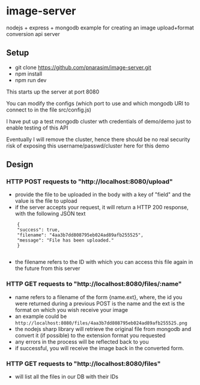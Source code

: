 # image-server
nodejs + express + mongodb example for creating an image upload+format conversion api server


## Setup
- git clone https://github.com/pnarasim/image-server.git 
- npm install
- npm run dev


This starts up the server at port 8080

You can modify the configs (which port to use and which mongodb URI to connect to in the file src/config.js)

I have put up a test mongodb cluster wth credentials of demo/demo just to enable testing of this API

Eventually I will remove the cluster, hence there should be no real security risk of exposing this username/passwd/cluster here for this demo


## Design
### HTTP POST requests to "http://localhost:8080/upload"
- provide the file to be uploaded in the body with a key of "field" and the value is the file to upload
- if the server accepts your request, it will return a HTTP 200 response, with the following JSON text
```
	{
    "success": true,
    "filename": "4aa3b7dd808795eb024ad89afb255525",
    "message": "File has been uploaded."
	}
 
```

- the filename refers to the ID with which you can access this file again in the future from this server

### HTTP GET requests to "http://localhost:8080/files/:name"
-  name refers to a filename of the form {name.ext}, where, the id you were returned during a previous POST is the name and the ext is the format on which you wish receive your image
- an example could be `http://localhost:8080/files/4aa3b7dd808795eb024ad89afb255525.png`
- the nodejs sharp library will retrieve the original file from mongodb and convert it (if possible) to the extension format you requested
- any errors in the process will be reflected back to you
- if successful, you will receive the image back in the converted form.

### HTTP GET requests to "http://localhost:8080/files"
- will list all the files in our DB with their IDs 